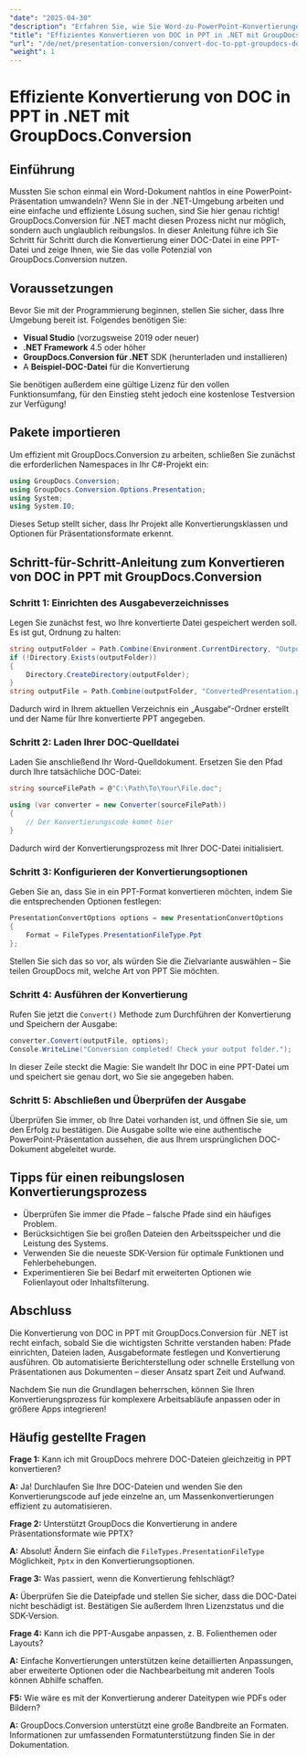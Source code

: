```yaml
---
"date": "2025-04-30"
"description": "Erfahren Sie, wie Sie Word-zu-PowerPoint-Konvertierungen mit GroupDocs.Conversion für .NET automatisieren. Optimieren Sie Ihre Dokumenten-Workflows mit dieser ausführlichen Anleitung."
"title": "Effizientes Konvertieren von DOC in PPT in .NET mit GroupDocs.Conversion – Ein umfassender Leitfaden"
"url": "/de/net/presentation-conversion/convert-doc-to-ppt-groupdocs-dotnet/"
"weight": 1
---
```


# Effiziente Konvertierung von DOC in PPT in .NET mit GroupDocs.Conversion

## Einführung

Mussten Sie schon einmal ein Word-Dokument nahtlos in eine PowerPoint-Präsentation umwandeln? Wenn Sie in der .NET-Umgebung arbeiten und eine einfache und effiziente Lösung suchen, sind Sie hier genau richtig! GroupDocs.Conversion für .NET macht diesen Prozess nicht nur möglich, sondern auch unglaublich reibungslos. In dieser Anleitung führe ich Sie Schritt für Schritt durch die Konvertierung einer DOC-Datei in eine PPT-Datei und zeige Ihnen, wie Sie das volle Potenzial von GroupDocs.Conversion nutzen.


## Voraussetzungen

Bevor Sie mit der Programmierung beginnen, stellen Sie sicher, dass Ihre Umgebung bereit ist. Folgendes benötigen Sie:

- **Visual Studio** (vorzugsweise 2019 oder neuer)
- **.NET Framework** 4.5 oder höher
- **GroupDocs.Conversion für .NET** SDK (herunterladen und installieren)
- A **Beispiel-DOC-Datei** für die Konvertierung

Sie benötigen außerdem eine gültige Lizenz für den vollen Funktionsumfang, für den Einstieg steht jedoch eine kostenlose Testversion zur Verfügung!


## Pakete importieren

Um effizient mit GroupDocs.Conversion zu arbeiten, schließen Sie zunächst die erforderlichen Namespaces in Ihr C#-Projekt ein:

```csharp
using GroupDocs.Conversion;
using GroupDocs.Conversion.Options.Presentation;
using System;
using System.IO;
```

Dieses Setup stellt sicher, dass Ihr Projekt alle Konvertierungsklassen und Optionen für Präsentationsformate erkennt.


## Schritt-für-Schritt-Anleitung zum Konvertieren von DOC in PPT mit GroupDocs.Conversion

### Schritt 1: Einrichten des Ausgabeverzeichnisses

Legen Sie zunächst fest, wo Ihre konvertierte Datei gespeichert werden soll. Es ist gut, Ordnung zu halten:

```csharp
string outputFolder = Path.Combine(Environment.CurrentDirectory, "Output");
if (!Directory.Exists(outputFolder))
{
    Directory.CreateDirectory(outputFolder);
}
string outputFile = Path.Combine(outputFolder, "ConvertedPresentation.ppt");
```

Dadurch wird in Ihrem aktuellen Verzeichnis ein „Ausgabe“-Ordner erstellt und der Name für Ihre konvertierte PPT angegeben.


### Schritt 2: Laden Ihrer DOC-Quelldatei

Laden Sie anschließend Ihr Word-Quelldokument. Ersetzen Sie den Pfad durch Ihre tatsächliche DOC-Datei:

```csharp
string sourceFilePath = @"C:\Path\To\Your\File.doc";

using (var converter = new Converter(sourceFilePath))
{
    // Der Konvertierungscode kommt hier
}
```

Dadurch wird der Konvertierungsprozess mit Ihrer DOC-Datei initialisiert.


### Schritt 3: Konfigurieren der Konvertierungsoptionen

Geben Sie an, dass Sie in ein PPT-Format konvertieren möchten, indem Sie die entsprechenden Optionen festlegen:

```csharp
PresentationConvertOptions options = new PresentationConvertOptions
{
    Format = FileTypes.PresentationFileType.Ppt
};
```

Stellen Sie sich das so vor, als würden Sie die Zielvariante auswählen – Sie teilen GroupDocs mit, welche Art von PPT Sie möchten.


### Schritt 4: Ausführen der Konvertierung

Rufen Sie jetzt die `Convert()` Methode zum Durchführen der Konvertierung und Speichern der Ausgabe:

```csharp
converter.Convert(outputFile, options);
Console.WriteLine("Conversion completed! Check your output folder.");
```

In dieser Zeile steckt die Magie: Sie wandelt Ihr DOC in eine PPT-Datei um und speichert sie genau dort, wo Sie sie angegeben haben.


### Schritt 5: Abschließen und Überprüfen der Ausgabe

Überprüfen Sie immer, ob Ihre Datei vorhanden ist, und öffnen Sie sie, um den Erfolg zu bestätigen. Die Ausgabe sollte wie eine authentische PowerPoint-Präsentation aussehen, die aus Ihrem ursprünglichen DOC-Dokument abgeleitet wurde.


## Tipps für einen reibungslosen Konvertierungsprozess

- Überprüfen Sie immer die Pfade – falsche Pfade sind ein häufiges Problem.
- Berücksichtigen Sie bei großen Dateien den Arbeitsspeicher und die Leistung des Systems.
- Verwenden Sie die neueste SDK-Version für optimale Funktionen und Fehlerbehebungen.
- Experimentieren Sie bei Bedarf mit erweiterten Optionen wie Folienlayout oder Inhaltsfilterung.


## Abschluss

Die Konvertierung von DOC in PPT mit GroupDocs.Conversion für .NET ist recht einfach, sobald Sie die wichtigsten Schritte verstanden haben: Pfade einrichten, Dateien laden, Ausgabeformate festlegen und Konvertierung ausführen. Ob automatisierte Berichterstellung oder schnelle Erstellung von Präsentationen aus Dokumenten – dieser Ansatz spart Zeit und Aufwand.

Nachdem Sie nun die Grundlagen beherrschen, können Sie Ihren Konvertierungsprozess für komplexere Arbeitsabläufe anpassen oder in größere Apps integrieren!


## Häufig gestellte Fragen

**Frage 1:** Kann ich mit GroupDocs mehrere DOC-Dateien gleichzeitig in PPT konvertieren?  

**A:** Ja! Durchlaufen Sie Ihre DOC-Dateien und wenden Sie den Konvertierungscode auf jede einzelne an, um Massenkonvertierungen effizient zu automatisieren.

**Frage 2:** Unterstützt GroupDocs die Konvertierung in andere Präsentationsformate wie PPTX?  

**A:** Absolut! Ändern Sie einfach die `FileTypes.PresentationFileType` Möglichkeit, `Pptx` in den Konvertierungsoptionen.

**Frage 3:** Was passiert, wenn die Konvertierung fehlschlägt?  

**A:** Überprüfen Sie die Dateipfade und stellen Sie sicher, dass die DOC-Datei nicht beschädigt ist. Bestätigen Sie außerdem Ihren Lizenzstatus und die SDK-Version.

**Frage 4:** Kann ich die PPT-Ausgabe anpassen, z. B. Folienthemen oder Layouts?  

**A:** Einfache Konvertierungen unterstützen keine detaillierten Anpassungen, aber erweiterte Optionen oder die Nachbearbeitung mit anderen Tools können Abhilfe schaffen.

**F5:** Wie wäre es mit der Konvertierung anderer Dateitypen wie PDFs oder Bildern?  

**A:** GroupDocs.Conversion unterstützt eine große Bandbreite an Formaten. Informationen zur umfassenden Formatunterstützung finden Sie in der Dokumentation.